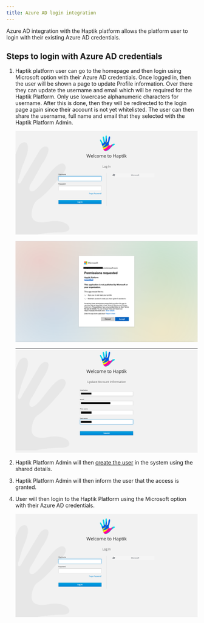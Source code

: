 ```yaml
---
title: Azure AD login integration
---
```


Azure AD integration with the Haptik platform allows the 
platform user to login with their existing Azure AD credentials.


## Steps to login with Azure AD credentials

1) Haptik platform user can go to the homepage and then login 
using Microsoft option with their Azure AD credentials. 
Once logged in, then the user will be shown a page to update Profile information. 
Over there they can update the username and email which will be required for the Haptik Platform.
Only use lowercase alphanumeric characters for username. 
After this is done, then they will be redirected to the login page 
again since their account is not yet whitelisted. 
The user can then share the username, full name and email that they selected with the Haptik Platform Admin.

    ![](assets/azure-ad-login-1.png)
    
    ![](assets/azure-ad-login-2.png)
    
    ![](assets/azure-ad-login-3.png)

2) Haptik Platform Admin will then [create the user](permission-management.md#creating-new-user) in the system 
using the shared details.

3) Haptik Platform Admin will then inform the user that the access is granted. 

4) User will then login to the Haptik Platform using the Microsoft option with their Azure AD credentials.

   ![](assets/azure-ad-login-1.png)

